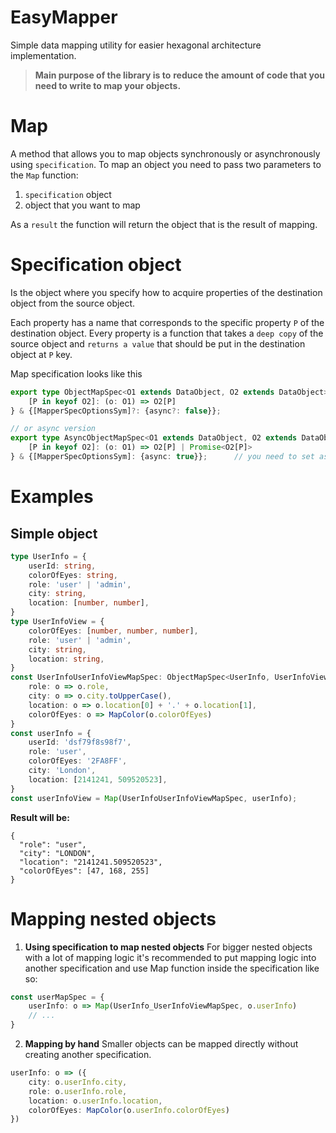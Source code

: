 # EasyMapper
Simple data mapping utility for easier hexagonal architecture implementation.
> **Main purpose of the library is to**
> **reduce the amount of code that you need to write to map your objects.**

# Map
A method that allows you to map objects synchronously or asynchronously 
using `specification`. To map an object you need to pass two parameters
to the `Map` function: 
1. `specification` object
2. object that you want to map

As a `result` the function will return the object that is the result of mapping.

# Specification object
Is the object where you specify how to acquire properties of the destination object
from the source object.

Each property has a name that corresponds to the
specific property `P` of the destination object.
Every property is a function that takes a `deep copy` of the source object
and `returns a value` that should be put in the destination object at `P` key.

Map specification looks like this
```ts
export type ObjectMapSpec<O1 extends DataObject, O2 extends DataObject> = {
    [P in keyof O2]: (o: O1) => O2[P]
} & {[MapperSpecOptionsSym]?: {async?: false}};

// or async version
export type AsyncObjectMapSpec<O1 extends DataObject, O2 extends DataObject> = {
    [P in keyof O2]: (o: O1) => O2[P] | Promise<O2[P]>
} & {[MapperSpecOptionsSym]: {async: true}};      // you need to set async option to true
```

# Examples
## Simple object
```ts
type UserInfo = {
    userId: string,
    colorOfEyes: string,
    role: 'user' | 'admin',
    city: string,
    location: [number, number],
}
type UserInfoView = {
    colorOfEyes: [number, number, number],
    role: 'user' | 'admin',
    city: string,
    location: string,
}
const UserInfoUserInfoViewMapSpec: ObjectMapSpec<UserInfo, UserInfoView> = {
    role: o => o.role,
    city: o => o.city.toUpperCase(),
    location: o => o.location[0] + '.' + o.location[1],
    colorOfEyes: o => MapColor(o.colorOfEyes)
}
const userInfo = {
    userId: 'dsf79f8s98f7',
    role: 'user',
    colorOfEyes: '2FA8FF',
    city: 'London',
    location: [2141241, 509520523],
}
const userInfoView = Map(UserInfoUserInfoViewMapSpec, userInfo);
```
**Result will be:**
```
{
  "role": "user",
  "city": "LONDON",
  "location": "2141241.509520523",
  "colorOfEyes": [47, 168, 255]
}
```

# Mapping nested objects
1. **Using specification to map nested objects**
For bigger nested objects with a lot of mapping logic it's recommended to 
put mapping logic into another specification and use Map function 
inside the specification like so:
```ts
const userMapSpec = {
    userInfo: o => Map(UserInfo_UserInfoViewMapSpec, o.userInfo)
    // ...
}
```

2. **Mapping by hand**
Smaller objects can be mapped directly without creating another specification.
```ts
userInfo: o => ({
    city: o.userInfo.city,
    role: o.userInfo.role,
    location: o.userInfo.location,
    colorOfEyes: MapColor(o.userInfo.colorOfEyes)
})
```